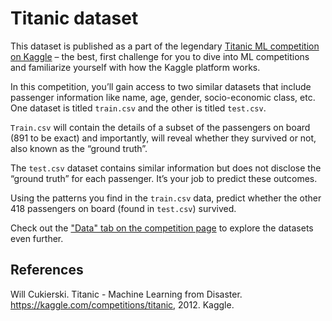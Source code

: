 # Titanic dataset

This dataset is published as a part of the legendary [Titanic ML competition on Kaggle](https://www.kaggle.com/competitions/titanic/data) – the best, first challenge for you to dive into ML competitions and familiarize yourself with how the Kaggle platform works.

In this competition, you’ll gain access to two similar datasets that include passenger information like name, age, gender, socio-economic class, etc. One dataset is titled `train.csv` and the other is titled `test.csv`.

`Train.csv` will contain the details of a subset of the passengers on board (891 to be exact) and importantly, will reveal whether they survived or not, also known as the “ground truth”.

The `test.csv` dataset contains similar information but does not disclose the “ground truth” for each passenger. It’s your job to predict these outcomes.

Using the patterns you find in the `train.csv` data, predict whether the other 418 passengers on board (found in `test.csv`) survived.

Check out the ["Data" tab on the competition page](https://www.kaggle.com/competitions/titanic/data) to explore the datasets even further.

## References
Will Cukierski. Titanic - Machine Learning from Disaster. https://kaggle.com/competitions/titanic, 2012. Kaggle.
